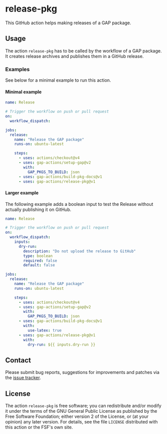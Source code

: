 # release-pkg

This GitHub action helps making releases of a GAP package.

## Usage

The action `release-pkg` has to be called by the workflow of a GAP
package.
It creates release archives and publishes them in a GitHub release.


### Examples

See below for a minimal example to run this action.

#### Minimal example
```yaml
name: Release

# Trigger the workflow on push or pull request
on:
  workflow_dispatch:

jobs:
  release:
    name: "Release the GAP package"
    runs-on: ubuntu-latest

    steps:
      - uses: actions/checkout@v4
      - uses: gap-actions/setup-gap@v2
        with:
          GAP_PKGS_TO_BUILD: json
      - uses: gap-actions/build-pkg-docs@v1
      - uses: gap-actions/release-pkg@v1
```

#### Larger example

The following example adds a boolean input to test the Release without actually publishing it on GitHub.
```yaml
name: Release

# Trigger the workflow on push or pull request
on:
  workflow_dispatch:
    inputs:
      dry-run:
        description: "Do not upload the release to GitHub"
        type: boolean
        required: false
        default: false

jobs:
  release:
    name: "Release the GAP package"
    runs-on: ubuntu-latest

    steps:
      - uses: actions/checkout@v4
      - uses: gap-actions/setup-gap@v2
        with:
          GAP_PKGS_TO_BUILD: json
      - uses: gap-actions/build-pkg-docs@v1
        with:
          use-latex: true
      - uses: gap-actions/release-pkg@v1
        with:
          dry-run: ${{ inputs.dry-run }}
```

## Contact
Please submit bug reports, suggestions for improvements and patches via
the [issue tracker](https://github.com/gap-actions/release-pkg/issues).

## License
The action `release-pkg` is free software; you can redistribute
and/or modify it under the terms of the GNU General Public License as published
by the Free Software Foundation; either version 2 of the License, or (at your
opinion) any later version. For details, see the file `LICENSE` distributed
with this action or the FSF's own site.
